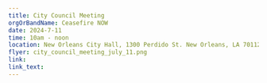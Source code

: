 ```yaml
---
title: City Council Meeting
orgOrBandName: Ceasefire NOW
date: 2024-7-11
time: 10am - noon
location: New Orleans City Hall, 1300 Perdido St. New Orleans, LA 70112
flyer: city_council_meeting_july_11.png
link:
link_text:
---
```


